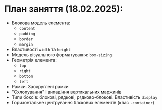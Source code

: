 # План заняття (18.02.2025):

- Блокова модель елемента:
  - `content`
  - `padding`
  - `border`
  - `margin`
- Властивості `width` та `height`
- Модель візуального форматування: `box-sizing`
- Геометрія елемента:
  - `top`
  - `right`
  - `bottom`
  - `left`
- Рамки. Заокруглені рамки
- "Схлопування" і випадіння вертикальних маржинів
- Типи боксів: блокові, рядкові, рядково-блокові. Властивість `display`
- Горизонтальне центрування блокових елементів (клас `.container`)
